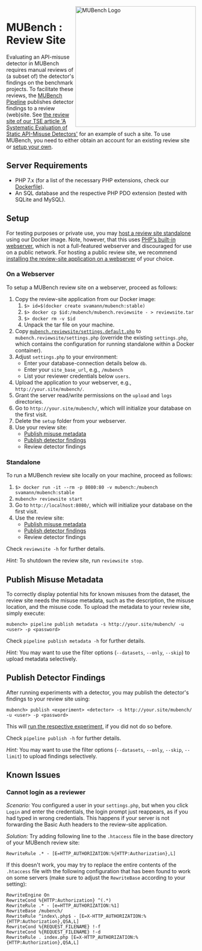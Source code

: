 <img align="right" width="320" height="320" alt="MUBench Logo" src="https://raw.githubusercontent.com/stg-tud/MUBench/master/meta/logo.png" />

# MUBench : Review Site

Evaluating an API-misuse detector in MUBench requires manual reviews of (a subset of) the detector's findings on the benchmark projects.
To facilitate these reviews, the [MUBench Pipeline](../mubench.pipeline) publishes detector findings to a review (web)site.
See [the review site of our TSE article 'A Systematic Evaluation of Static API-Misuse Detectors'](http://www.st.informatik.tu-darmstadt.de/artifacts/mubench/reviews/tse17/) for an example of such a site.
To use MUBench, you need to either obtain an account for an existing review site or [setup your own](#setup).


## Server Requirements

* PHP 7.x (for a list of the necessary PHP extensions, check our [Dockerfile](../docker/Dockerfile_shell)).
* An SQL database and the respective PHP PDO extension (tested with SQLite and MySQL).


## Setup

For testing purposes or private use, you may [host a review site standalone](#standalone) using our Docker image.
Note, however, that this uses [PHP's built-in webserver](http://php.net/manual/en/features.commandline.webserver.php), which is not a full-featured webserver and discouraged for use on a public network.
For hosting a public review site, we recommend [installing the review-site application on a webserver](#on-a-webserver) of your choice.

### On a Webserver 

To setup a MUBench review site on a webserver, proceed as follows:

1. Copy the review-site application from our Docker image:
    1. `$> id=$(docker create svamann/mubench:stable)`
    2. `$> docker cp $id:/mubench/mubench.reviewsite - > reviewsite.tar`
    3. `$> docker rm -v $id`
    3. Unpack the tar file on your machine.
2. Copy [`mubench.reviewsite/settings.default.php`](settings.default.php) to `mubench.reviewsite/settings.php` (override the existing `settings.php`, which contains the configuration for running standalone within a Docker container).
4. Adjust `settings.php` to your environment:
    * Enter your database-connection details below `db`.
    * Enter your `site_base_url`, e.g., `/mubench`
    * List your reviewer credentials below `users`.
5. Upload the application to your webserver, e.g., `http://your.site/mubench/`.
6. Grant the server read/write permissions on the `upload` and `logs` directories.
7. Go to `http://your.site/mubench/`, which will initialize your database on the first visit.
8. Delete the `setup` folder from your webserver.
9. Use your review site:
    * [Publish misuse metadata](#publish-misuse-metadata)
    * [Publish detector findings](#publish-detector-findings)
    * Review detector findings

### Standalone

To run a MUBench review site locally on your machine, proceed as follows:

1. `$> docker run -it --rm -p 8080:80 -v mubench:/mubench svamann/mubench:stable`
2. `mubench> reviewsite start`
6. Go to `http://localhost:8080/`, which will initialize your database on the first visit.
9. Use the review site:
    * [Publish misuse metadata](#publish-misuse-metadata)
    * [Publish detector findings](#publish-detector-findings)
    * Review detector findings

Check `reviewsite -h` for further details.

*Hint:* To shutdown the review site, run `reviewsite stop`.


## Publish Misuse Metadata

To correctly display potential hits for known misuses from the dataset, the review site needs the misuse metadata, such as the description, the misuse location, and the misuse code.
To upload the metadata to your review site, simply execute:

    mubench> pipeline publish metadata -s http://your.site/mubench/ -u <user> -p <password>

Check `pipeline publish metadata -h` for further details.

*Hint:* You may want to use the filter options (`--datasets`, `--only`, `--skip`) to upload metadata selectively.


## Publish Detector Findings

After running experiments with a detector, you may publish the detector's findings to your review site using:

    mubench> publish <experiment> <detector> -s http://your.site/mubench/ -u <user> -p <password>

This will [run the respective experiment](../mubench.pipeline/), if you did not do so before.

Check `pipeline publish -h` for further details.

*Hint:* You may want to use the filter options (`--datasets`, `--only`, `--skip`, `--limit`) to upload findings selectively.


## Known Issues

### Cannot login as a reviewer

*Scenario:* You configured a user in your `settings.php`, but when you click `Login` and enter the credentials, the login prompt just reappears, as if you had typed in wrong credentials.
This happens if your server is not forwarding the Basic Auth headers to the review-site application.

*Solution:* Try adding following line to the `.htaccess` file in the base directory of your MUBench review site:

```
RewriteRule .* - [E=HTTP_AUTHORIZATION:%{HTTP:Authorization},L]
```

If this doesn't work, you may try to replace the entire contents of the `.htaccess` file with the following configuration that has been found to work on some servers (make sure to adjust the `RewriteBase` according to your setting):

```
RewriteEngine On
RewriteCond %{HTTP:Authorization} ^(.*)
RewriteRule .* - [e=HTTP_AUTHORIZATION:%1]
RewriteBase /mubench/
RewriteRule ^index\.php$ - [E=X-HTTP_AUTHORIZATION:%{HTTP:Authorization},QSA,L]
RewriteCond %{REQUEST_FILENAME} !-f
RewriteCond %{REQUEST_FILENAME} !-d
RewriteRule . index.php [E=X-HTTP_AUTHORIZATION:%{HTTP:Authorization},QSA,L]
```
